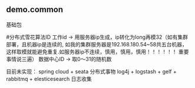 ## demo.common

基础包

#分布式雪花算法ID
工作id -> 用服务器ip生成，ip转化为long再模32（如有集群部署，且机器ip是连续的,
如我的集群服务器是192.168.180.54~58共五台机器，这样取模就能避免重复.如服务器ip不连续，慎用，慎用，慎用！！！！！！ 重要事情说三遍）
数据中心ID -> 取0～31的随机数


目前未实现：
  spring cloud + seata 分布式事物
  log4j + logstash + gelf + rabbitmq + elesticesearch 日志收集
